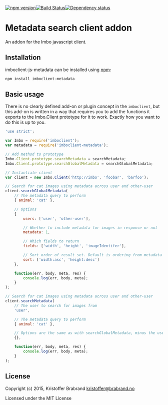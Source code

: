 [![npm version](http://img.shields.io/npm/v/imboclient-metadata.svg?style=flat-square)](http://browsenpm.org/package/imboclient-js-metadata)[![Build Status](http://img.shields.io/travis/imbo/imboclient-js-metadata/master.svg?style=flat-square)](https://travis-ci.org/imbo/imboclient-js-metadata)[![Dependency status](https://img.shields.io/david/imbo/imboclient-js-metadata.svg?style=flat-square)](https://david-dm.org/imbo/imboclient-js-metadata)

# Metadata search client addon
An addon for the Imbo javascript client.

## Installation
imboclient-js-metadata can be installed using [npm](https://npmjs.org/):

```sh
npm install imboclient-metadata
```

## Basic usage
There is no clearly defined add-on or plugin concept in the `imboclient`, but this add-on is written in a way that requires you to add the functions it exports to the Imbo.Client prototype for it to work. Exactly how you want to do this is up to you.

```javascript
'use strict';

var Imbo = require('imboclient');
var metadata = require('imboclient-metadata');

// Add method to prototype
Imbo.Client.prototype.searchMetadata = searchMetadata;
Imbo.Client.prototype.searchGlobalMetadata = searchGlobalMetadata;

// Instantiate client
var client = new Imbo.Client('http://imbo', 'foobar', 'barfoo');

// Search for cat images using metadata across user and other-user
client.searchGlobalMetadata(
    // The metadata query to perform
    { animal: 'cat' },

    // Options
    {
        users: ['user', 'other-user'],

        // Whether to include metadata for images in response or not
        metadata: 1,

        // Which fields to return
        fields: ['width', 'height', 'imageIdentifer'],

        // Sort order of result set. Default is ordering from metadata backend
        sort: ['width:asc', 'height:desc']
    },

    function(err, body, meta, res) {
        console.log(err, body, meta);
    }
);

// Search for cat images using metadata across user and other-user
client.searchMetadata(
    // The user to search for images from
    'user',

    // The metadata query to perform
    { animal: 'cat' },

    // Options are the same as with searchGlobalMetadata, minus the users option
    {},

    function(err, body, meta, res) {
        console.log(err, body, meta);
    }
);
```

## License
Copyright (c) 2015, Kristoffer Brabrand <kristoffer@brabrand.no>

Licensed under the MIT License
